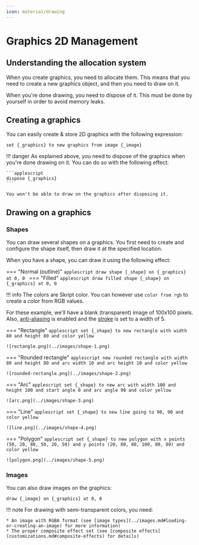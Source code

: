 ```yaml
---
icon: material/drawing
---
```


# Graphics 2D Management

## Understanding the allocation system

When you create graphics, you need to allocate them. This means that you need to create a new graphics object, and then you need to draw on it. 

When you're done drawing, you need to dispose of it. This must be done by yourself in order to avoid memory leaks.

## Creating a graphics

You can easily create & store 2D graphics with the following expression:

```applescript
set {_graphics} to new graphics from image {_image}
```

!!! danger
    As explained above, you need to dispose of the graphics when you're done drawing on it. You can do so with the following effect:

    ```applescript
    dispose {_graphics}
    ```

    You won't be able to draw on the graphics after disposing it.

## Drawing on a graphics

### Shapes

You can draw several shapes on a graphics. You first need to create and configure the shape itself, then draw it at the specified location.

When you have a shape, you can draw it using the following effect:

=== "Normal (outline)"
    ```applescript
    draw shape {_shape} on {_graphics} at 0, 0
    ```
=== "Filled"
    ```applescript
    draw filled shape {_shape} on {_graphics} at 0, 0
    ```

!!! info
    The colors are Skript color. You can however use `color from rgb` to create a color from RGB values.

For these example, we'll have a blank (transparent) image of 100x100 pixels. Also, [anti-aliasing](customizations.md#anti-aliasing) is enabled and the [stroke](customizations.md#stroke) is set to a width of 5.

=== "Rectangle"
    ```applescript
    set {_shape} to new rectangle with width 80 and height 80 and color yellow
    ```

    ![rectangle.png](../images/shape-1.png)

=== "Rounded rectangle"
    ```applescript
    new rounded rectangle with width 80 and height 80 and arc width 10 and arc height 10 and color yellow
    ```

    ![rounded-rectangle.png](../images/shape-2.png)

=== "Arc"
    ```applescript
    set {_shape} to new arc with width 100 and height 100 and start angle 0 and arc angle 90 and color yellow
    ```

    ![arc.png](../images/shape-3.png)

=== "Line"
    ```applescript
    set {_shape} to new line going to 90, 90 and color yellow
    ```

    ![line.png](../images/shape-4.png)

=== "Polygon"
    ```applescript
    set {_shape} to new polygon with x points (50, 20, 80, 50, 20, 50) and y points (20, 80, 80, 100, 80, 80) and color yellow
    ```

    ![polygon.png](../images/shape-5.png)

### Images

You can also draw images on the graphics:

```applescript
draw {_image} on {_graphics} at 0, 0
```

!!! note
    For drawing with semi-transparent colors, you need:
    
    * An image with RGBA format (see [image types](../images.md#loading-or-creating-an-image) for more information)
    * The proper composite effect set (see [composite effects](customizations.md#composite-effects) for details)